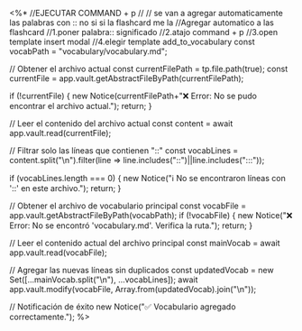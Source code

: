 <%* 
//EJECUTAR COMMAND + p 
//
// se van a agregar automaticamente las palabras con :: no si si la flashcard me la 
//Agregar automatico a las flashcard
//1.poner palabra:: significado
//2.atajo command + p
//3.open template insert modal
//4.elegir template add_to_vocabulary
const vocabPath = "vocabulary/vocabulary.md"; 

// Obtener el archivo actual
const currentFilePath = tp.file.path(true);
const currentFile = app.vault.getAbstractFileByPath(currentFilePath);

if (!currentFile) {
    new Notice(currentFilePath+"❌ Error: No se pudo encontrar el archivo actual.");
    return;
}

// Leer el contenido del archivo actual
const content = await app.vault.read(currentFile); 

// Filtrar solo las líneas que contienen "::"
const vocabLines = content.split("\n").filter(line => line.includes("::")||line.includes(":::"));

if (vocabLines.length === 0) {
    new Notice("ℹ️ No se encontraron líneas con '::' en este archivo.");
    return;
}

// Obtener el archivo de vocabulario principal
const vocabFile = app.vault.getAbstractFileByPath(vocabPath);
if (!vocabFile) {
    new Notice("❌ Error: No se encontró 'vocabulary.md'. Verifica la ruta.");
    return;
}

// Leer el contenido actual del archivo principal
const mainVocab = await app.vault.read(vocabFile); 

// Agregar las nuevas líneas sin duplicados
const updatedVocab = new Set([...mainVocab.split("\n"), ...vocabLines]);
await app.vault.modify(vocabFile, Array.from(updatedVocab).join("\n"));

// Notificación de éxito
new Notice("✅ Vocabulario agregado correctamente.");
%>
